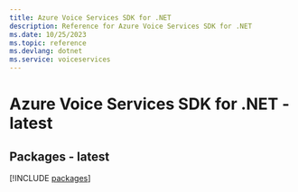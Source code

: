 ```yaml
---
title: Azure Voice Services SDK for .NET
description: Reference for Azure Voice Services SDK for .NET
ms.date: 10/25/2023
ms.topic: reference
ms.devlang: dotnet
ms.service: voiceservices
---
```

# Azure Voice Services SDK for .NET - latest
## Packages - latest
[!INCLUDE [packages](voice-services-index.md)]